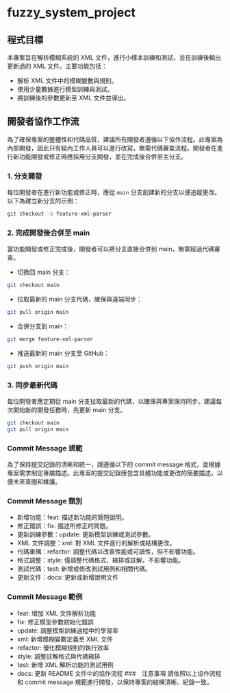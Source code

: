 # fuzzy_system_project

## 程式目標

本專案旨在解析模糊系統的 XML 文件，進行小樣本訓練和測試，並在訓練後輸出更新過的 XML 文件。主要功能包括：

- 解析 XML 文件中的模糊變數與規則。
- 使用少量數據進行模型訓練與測試。
- 將訓練後的參數更新至 XML 文件並導出。

## 開發者協作工作流

為了確保專案的整體性和代碼品質，建議所有開發者遵循以下協作流程。此專案為內部開發，因此只有組內工作人員可以進行改寫，無需代碼審查流程。開發者在進行新功能開發或修正時應採用分支開發，並在完成後合併至主分支。

### 1. 分支開發

每位開發者在進行新功能或修正時，應從 `main` 分支創建新的分支以便追蹤更改。以下為建立新分支的示例：

```bash
git checkout -b feature-xml-parser
```
### 2. 完成開發後合併至 main
 當功能開發或修正完成後，開發者可以將分支直接合併到 main，無需經過代碼審查。

- 切換回 main 分支：
```bash
git checkout main
```
- 拉取最新的 main 分支代碼，確保與遠端同步：
```bash
git pull origin main
```
- 合併分支到 main：
```bash
git merge feature-xml-parser
```
- 推送最新的 main 分支至 GitHub：
```bash
git push origin main
```
### 3. 同步最新代碼
每位開發者應定期從 main 分支拉取最新的代碼，以確保與專案保持同步。建議每次開始新的開發任務時，先更新 main 分支。
```bash
git checkout main
git pull origin main
```
### Commit Message 規範
為了保持提交記錄的清晰和統一，請遵循以下的 commit message 格式，並根據專案需求制定專屬描述。此專案的提交記錄應包含具體功能或更改的簡要描述，以便未來查閱和維護。

### Commit Message 類別
- 新增功能：feat: 描述新功能的簡短說明。
- 修正錯誤：fix: 描述所修正的問題。
- 更新訓練參數：update: 更新模型訓練或測試參數。
- XML 文件調整：xml: 對 XML 文件進行的解析或結構更改。
- 代碼重構：refactor: 調整代碼以改善性能或可讀性，但不影響功能。
- 格式調整：style: 僅調整代碼格式、縮排或註解，不影響功能。
- 測試代碼：test: 新增或修改測試用例和相關代碼。
- 更新文件：docs: 更新或新增說明文件
### Commit Message 範例
- feat: 增加 XML 文件解析功能
- fix: 修正模型參數初始化錯誤
- update: 調整模型訓練過程中的學習率
- xml: 新增模糊變數定義至 XML 文件
- refactor: 優化模糊規則的執行效率
- style: 調整註解格式與代碼縮排
- test: 新增 XML 解析功能的測試用例
- docs: 更新 README 文件中的協作流程
###　注意事項
請依照以上協作流程和 commit message 規範進行開發，以保持專案的結構清晰、紀錄一致。